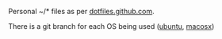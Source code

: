 Personal ~/* files as per [dotfiles.github.com](http://dotfiles.github.com).

There is a git branch for each OS being used ([ubuntu](https://github.com/shyiko/dotfiles/tree/ubuntu),
[macosx](https://github.com/shyiko/dotfiles/tree/macosx))
